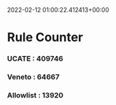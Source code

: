 2022-02-12 01:00:22.412413+00:00
# Rule Counter 
 ### UCATE : 409746

 ### Veneto : 64667

 ### Allowlist : 13920